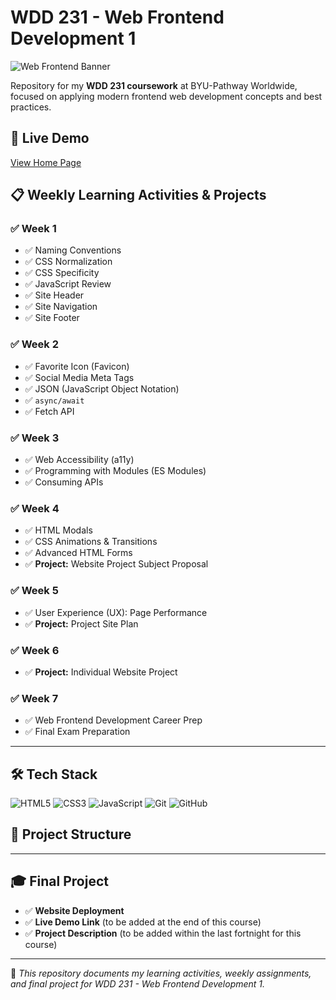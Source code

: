 # WDD 231 - Web Frontend Development 1

![Web Frontend Banner](https://dummyimage.com/800x200/0d6efd/ffffff&text=Web+Frontend+Development+1)


Repository for my **WDD 231 coursework** at BYU-Pathway Worldwide, focused on applying modern frontend web development concepts and best practices.

## 🚀 Live Demo
[View Home Page](https://sanctagee.github.io/wdd231/)

## 📋 Weekly Learning Activities & Projects

### ✅ Week 1
- ✅ Naming Conventions  
- ✅ CSS Normalization  
- ✅ CSS Specificity  
- ✅ JavaScript Review  
- ✅ Site Header  
- ✅ Site Navigation  
- ✅ Site Footer  

### ✅ Week 2
- ✅ Favorite Icon (Favicon)  
- ✅ Social Media Meta Tags  
- ✅ JSON (JavaScript Object Notation)  
- ✅ `async/await`  
- ✅ Fetch API  

### ✅ Week 3
- ✅ Web Accessibility (a11y)  
- ✅ Programming with Modules (ES Modules)  
- ✅ Consuming APIs  

### ✅ Week 4
- ✅ HTML Modals  
- ✅ CSS Animations & Transitions  
- ✅ Advanced HTML Forms  
- ✅ **Project:** Website Project Subject Proposal  

### ✅ Week 5
- ✅ User Experience (UX): Page Performance  
- ✅ **Project:** Project Site Plan  

### ✅ Week 6
- ✅ **Project:** Individual Website Project  

### ✅ Week 7
- ✅ Web Frontend Development Career Prep  
- ✅ Final Exam Preparation  

---

## 🛠️ Tech Stack
![HTML5](https://img.shields.io/badge/HTML5-E34F26?logo=html5&logoColor=white)
![CSS3](https://img.shields.io/badge/CSS3-1572B6?logo=css3&logoColor=white)
![JavaScript](https://img.shields.io/badge/JavaScript-F7DF1E?logo=javascript&logoColor=black)
![Git](https://img.shields.io/badge/Git-F05032?logo=git&logoColor=white)
![GitHub](https://img.shields.io/badge/GitHub-181717?logo=github&logoColor=white)

## 📂 Project Structure



---

## 🎓 Final Project
- ✅ **Website Deployment**  
- ✅ **Live Demo Link** (to be added at the end of this course)  
- ✅ **Project Description** (to be added within the last fortnight for this course)  

---

📌 *This repository documents my learning activities, weekly assignments, and final project for WDD 231 - Web Frontend Development 1.*  

